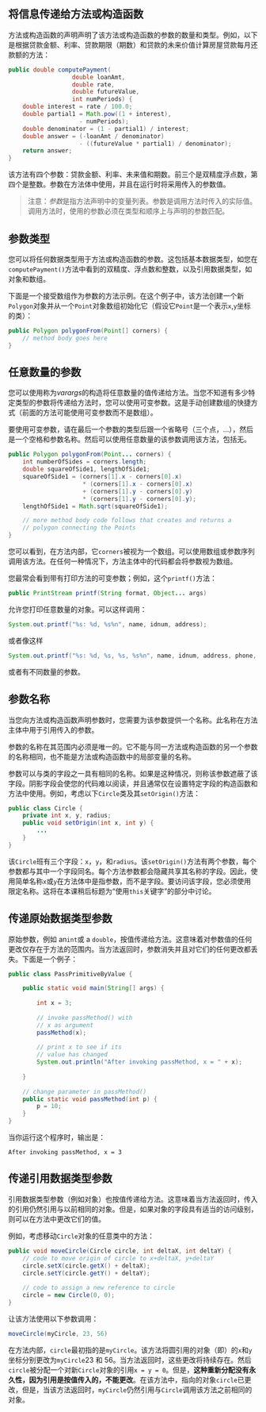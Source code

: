 ## 将信息传递给方法或构造函数

方法或构造函数的声明声明了该方法或构造函数的参数的数量和类型。例如，以下是根据贷款金额、利率、贷款期限（期数）和贷款的未来价值计算房屋贷款每月还款额的方法：

```java
public double computePayment(
                  double loanAmt,
                  double rate,
                  double futureValue,
                  int numPeriods) {
    double interest = rate / 100.0;
    double partial1 = Math.pow((1 + interest), 
                    - numPeriods);
    double denominator = (1 - partial1) / interest;
    double answer = (-loanAmt / denominator)
                    - ((futureValue * partial1) / denominator);
    return answer;
}
```

该方法有四个参数：贷款金额、利率、未来值和期数。前三个是双精度浮点数，第四个是整数。参数在方法体中使用，并且在运行时将采用传入的参数值。

> 注意：*参数*是指方法声明中的变量列表。参数是调用方法时传入的实际值。调用方法时，使用的参数必须在类型和顺序上与声明的参数匹配。

 

## 参数类型

您可以将任何数据类型用于方法或构造函数的参数。这包括基本数据类型，如您在`computePayment()`方法中看到的双精度、浮点数和整数，以及引用数据类型，如对象和数组。

下面是一个接受数组作为参数的方法示例。在这个例子中，该方法创建一个新`Polygon`对象并从一个`Point`对象数组初始化它（假设它`Point`是一个表示`x`,`y`坐标的类）：

```java
public Polygon polygonFrom(Point[] corners) {
    // method body goes here
}
```

 

## 任意数量的参数

您可以使用称为*varargs*的构造将任意数量的值传递给方法。当您不知道有多少特定类型的参数将传递给方法时，您可以使用可变参数。这是手动创建数组的快捷方式（前面的方法可能使用可变参数而不是数组）。

要使用可变参数，请在最后一个参数的类型后跟一个省略号（三个点，...），然后是一个空格和参数名称。然后可以使用任意数量的该参数调用该方法，包括无。

```java
public Polygon polygonFrom(Point... corners) {
    int numberOfSides = corners.length;
    double squareOfSide1, lengthOfSide1;
    squareOfSide1 = (corners[1].x - corners[0].x)
                     * (corners[1].x - corners[0].x) 
                     + (corners[1].y - corners[0].y)
                     * (corners[1].y - corners[0].y);
    lengthOfSide1 = Math.sqrt(squareOfSide1);

    // more method body code follows that creates and returns a 
    // polygon connecting the Points
}
```

您可以看到，在方法内部，它`corners`被视为一个数组。可以使用数组或参数序列调用该方法。在任何一种情况下，方法主体中的代码都会将参数视为数组。

您最常会看到带有打印方法的可变参数；例如，这个`printf()`方法：

```java
public PrintStream printf(String format, Object... args)
```

允许您打印任意数量的对象。可以这样调用：

```java
System.out.printf("%s: %d, %s%n", name, idnum, address);
```

或者像这样

```java
System.out.printf("%s: %d, %s, %s, %s%n", name, idnum, address, phone, email);
```

或者有不同数量的参数。

 

## 参数名称

当您向方法或构造函数声明参数时，您需要为该参数提供一个名称。此名称在方法主体中用于引用传入的参数。

参数的名称在其范围内必须是唯一的。它不能与同一方法或构造函数的另一个参数的名称相同，也不能是方法或构造函数中的局部变量的名称。

参数可以与类的字段之一具有相同的名称。如果是这种情况，则称该参数遮蔽了该字段。阴影字段会使您的代码难以阅读，并且通常仅在设置特定字段的构造函数和方法中使用。例如，考虑以下`Circle`类及其`setOrigin()`方法：

```java
public class Circle {
    private int x, y, radius;
    public void setOrigin(int x, int y) {
        ...
    }
}
```

该`Circle`班有三个字段：`x`，`y`，和`radius`。该`setOrigin()`方法有两个参数，每个参数都与其中一个字段同名。每个方法参数都会隐藏共享其名称的字段。因此，使用简单名称`x`或`y`在方法体中是指参数，而不是字段。要访问该字段，您必须使用限定名称。这将在本课稍后标题为“使用`this`关键字”的部分中讨论。

 

## 传递原始数据类型参数

原始参数，例如 an`int`或 a `double`，按值传递给方法。这意味着对参数值的任何更改仅存在于方法的范围内。当方法返回时，参数消失并且对它们的任何更改都丢失。下面是一个例子：

```java
public class PassPrimitiveByValue {

    public static void main(String[] args) {
           
        int x = 3;
           
        // invoke passMethod() with 
        // x as argument
        passMethod(x);
           
        // print x to see if its 
        // value has changed
        System.out.println("After invoking passMethod, x = " + x);
           
    }
        
    // change parameter in passMethod()
    public static void passMethod(int p) {
        p = 10;
    }
}
```

当你运行这个程序时，输出是：

```shell
After invoking passMethod, x = 3
```

 

## 传递引用数据类型参数

引用数据类型参数（例如对象）也按值传递给方法。这意味着当方法返回时，传入的引用仍然引用与以前相同的对象。但是，如果对象的字段具有适当的访问级别，则可以在方法中更改它们的值。

例如，考虑移动`Circle`对象的任意类中的方法：

```java
public void moveCircle(Circle circle, int deltaX, int deltaY) {
    // code to move origin of circle to x+deltaX, y+deltaY
    circle.setX(circle.getX() + deltaX);
    circle.setY(circle.getY() + deltaY);
        
    // code to assign a new reference to circle
    circle = new Circle(0, 0);
}
```

让该方法使用以下参数调用：

```java
moveCircle(myCircle, 23, 56)
```

在方法内部，`circle`最初指的是`myCircle`。该方法将圆引用的对象（即）的`x`和`y`坐标分别更改为`myCircle`23 和 56。当方法返回时，这些更改将持续存在。然后`circle`被分配一个对新`Circle`对象的引用`x = y = 0`。但是，**这种重新分配没有永久性，因为引用是按值传入的，不能更改**。在该方法中，指向的对象`circle`已更改，但是，当该方法返回时，`myCircle`仍然引用与`Circle`调用该方法之前相同的对象。

